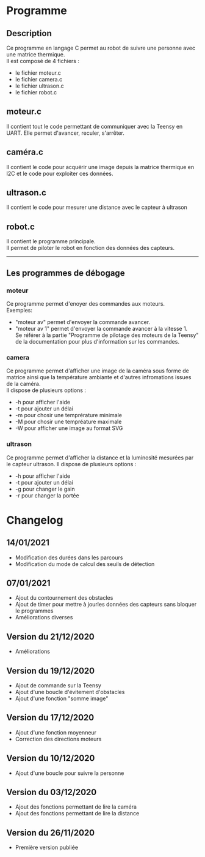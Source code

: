 # Programme
## Description
Ce programme en langage C permet au robot de suivre une personne avec une matrice thermique.  
Il est composé de 4 fichiers : 
  * le fichier moteur.c
  * le fichier camera.c
  * le fichier ultrason.c
  * le fichier robot.c
  
 ## moteur.c
 Il contient tout le code permettant de communiquer avec la Teensy en UART. Elle permet d'avancer, reculer, s'arrêter.
 
 ##  caméra.c
 Il contient le code pour acquérir une image depuis la matrice thermique en I2C et le code pour exploiter ces données.
 
 ##  ultrason.c
  Il contient le code pour mesurer une distance avec le capteur à ultrason
  
  ## robot.c
  Il contient le programme principale.  
  Il permet de piloter le robot en fonction des données des capteurs.
  
  ***
  
  
  
## Les programmes de débogage
  
### moteur
Ce programme permet d'enoyer des commandes aux moteurs.    
Exemples:  
  * "moteur av" permet d'envoyer la commande avancer.  
  * "moteur av 1" permet d'envoyer la commande avancer à la vitesse 1.  
Se référer à la partie "Programme de pilotage des moteurs de la Teensy" de la documentation pour plus d'information sur les commandes.
  
### camera
Ce programme permet d'afficher une image de la caméra sous forme de matrice ainsi que la température ambiante et d'autres infromations issues de la caméra.    
 Il dispose de plusieurs options :  
   * -h pour afficher l'aide
   * -t pour ajouter un délai
   * -m pour chosir une temprérature minimale
   * -M pour chosir une tempréature maximale
   * -W pour afficher une image au format SVG
    
### ultrason
Ce programme permet d'afficher la distance et la luminosité mesurées par le capteur ultrason.
Il dispose de plusieurs options :  
  * -h pour afficher l'aide
  * -t pour ajouter un délai
  * -g pour changer le gain
  * -r pour changer la portée
  
  
  # Changelog
## 14/01/2021
  * Modification des durées dans les parcours
  * Modification du mode de calcul des seuils de détection
  
## 07/01/2021
  * Ajout du contournement des obstacles
  * Ajout de timer pour mettre à jourles données des capteurs sans bloquer le programmes
  * Améliorations diverses

## Version du 21/12/2020
  * Améliorations

## Version du 19/12/2020
  * Ajout de commande sur la Teensy
  * Ajout d'une boucle d'évitement d'obstacles
  * Ajout d'une fonction "somme image"
  

## Version du 17/12/2020
  * Ajout d'une fonction moyenneur
  * Correction des directions moteurs
  
## Version du 10/12/2020
 * Ajout d'une boucle pour suivre la personne
  
## Version du 03/12/2020
 * Ajout des fonctions permettant de lire la caméra
 * Ajout des fonctions permettant de lire la distance
 
## Version du 26/11/2020
 * Première version publiée
 
 
 
  


